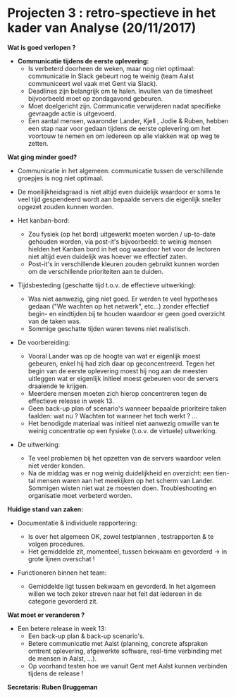 # **Projecten 3 : retro-spectieve in het kader van Analyse (20/11/2017)**

**Wat is goed verlopen ?**

* **Communicatie tijdens de eerste oplevering:** 
  * Is verbeterd doorheen de weken, maar nog niet optimaal: communicatie in Slack gebeurt nog te weinig (team Aalst communiceert wel vaak met Gent via Slack).
  * Deadlines zijn belangrijk om te halen. Invullen van de timesheet bijvoorbeeld moet op zondagavond gebeuren. 
  * Moet doelgericht zijn. Communicatie verwijderen nadat specifieke gevraagde actie is uitgevoerd.
  * Een aantal mensen, waaronder Lander, Kjell , Jodie & Ruben, hebben een stap naar voor gedaan tijdens de eerste oplevering om het voortouw te nemen en om iedereen op alle vlakken wat op weg te zetten.


**Wat ging minder goed?**

* Communicatie in het algemeen: communicatie tussen de verschillende groepjes is nog niet optimaal.

* De moeilijkheidsgraad is niet altijd even duidelijk waardoor er soms te veel tijd gespendeerd wordt aan bepaalde servers die eigenlijk sneller opgezet zouden kunnen worden. 

* Het kanban-bord:
  * Zou fysiek (op het bord) uitgewerkt moeten worden / up-to-date gehouden worden, via post-it's bijvoorbeeld: te weinig mensen hielden het Kanban bord in het oog waardoor het voor de lectoren niet altijd even duidelijk was hoever we effectief zaten.
  * Post-it's in verschillende kleuren zouden gebruikt kunnen worden om de verschillende prioriteiten aan te duiden.
  
* Tijdsbesteding (geschatte tijd t.o.v. de effectieve uitwerking):
  * Was niet aanwezig, ging niet goed. Er werden te veel hypotheses gedaan ("We wachten op het netwerk", etc...) zonder effectief begin- en eindtijden bij te houden waardoor er geen goed overzicht van de taken was. 
  * Sommige geschatte tijden waren tevens niet realistisch.
  
* De voorbereiding:
  * Vooral Lander was op de hoogte van wat er eigenlijk moest gebeuren, enkel hij had zich daar op geconcentreerd. Tegen het begin van de eerste oplevering moest hij nog aan de meesten uitleggen wat er eigenlijk initieel moest gebeuren voor de servers draaiende te krijgen.
  * Meerdere mensen moeten zich hierop concentreren tegen de effectieve release in week 13.
  * Geen back-up plan of scenario's wanneer bepaalde prioriteire taken faalden: wat nu ? Wachten tot wanneer het toch werkt ? ...
  * Het benodigde materiaal was initieel niet aanwezig omwille van te weinig concentratie op een fysieke (t.o.v. de virtuele) uitwerking.
  
* De uitwerking:
  * Te veel problemen bij het opzetten van de servers waardoor velen niet verder konden.
  * Na de middag was er nog weinig duidelijkheid en overzicht: een tien-tal mensen waren aan het meekijken op het scherm van Lander. Sommigen wisten niet wat ze moesten doen. Troubleshooting en organisatie moet verbeterd worden. 
    

**Huidige stand van zaken:**

* Documentatie & individuele rapportering:
  * Is over het algemeen OK, zowel testplannen , testrapporten & te volgen procedures.
  * Het gemiddelde zit, momenteel, tussen bekwaam en gevorderd -> in grote lijnen overschat !
  
* Functioneren binnen het team: 
  * Gemiddelde ligt tussen bekwaam en gevorderd. In het algemeen willen we toch zeker streven naar het feit dat iedereen in de categorie gevorderd zit. 
  

**Wat moet er veranderen ?**

* Een betere release in week 13:
  * Een back-up plan & back-up scenario's.
  * Betere communicatie met Aalst (planning, concrete afspraken omtrent oplevering, afgewerkte software, real-time verbinding met de mensen in Aalst, ...).
  * Op voorhand testen hoe we vanuit Gent met Aalst kunnen verbinden tijdens de release !
  
  
  
**Secretaris: Ruben Bruggeman**
